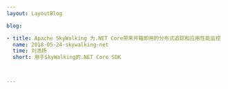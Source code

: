 ```yaml
---
layout: LayoutBlog

blog:

- title: Apache SkyWalking 为.NET Core带来开箱即用的分布式追踪和应用性能监控
  name: 2018-05-24-skywalking-net
  time: 刘浩扬
  short: 用于SkyWalking的.NET Core SDK 



---
```

